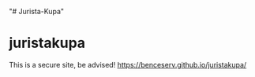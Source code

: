 "# Jurista-Kupa" 
# juristakupa
This is a secure site, be advised!
https://benceserv.github.io/juristakupa/
